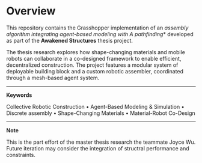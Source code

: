 # Overview

This repository contains the Grasshopper implementation of an **assembly algorithm integrating agent-based modeling with A* pathfinding** developed as part of the **Awakened Structures** thesis project.

The thesis research explores how shape-changing materials and mobile robots can collaborate in a co-designed framework to enable efficient, decentralized construction. The project features a modular system of deployable building block and a custom robotic assembler, coordinated through a mesh-based agent system.

---

**Keywords**

Collective Robotic Construction • Agent-Based Modeling & Simulation • Discrete assembly • Shape-Changing Materials • Material-Robot Co-Design

---

**Note**

This is the part effort of the master thesis research the teammate Joyce Wu. Future iteration may consider the integration of structral performance and constraints.
